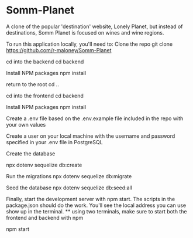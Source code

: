 # Somm-Planet
A clone of the popular 'destination' website, Lonely Planet, but instead of destinations, Somm Planet is focused on wines and wine regions. 


To run this application locally, you'll need to:
Clone the repo
git clone https://github.com/r-maloney/Somm-Planet

cd into the backend
cd backend

Install NPM packages
npm install

return to the root
cd ..

cd into the frontend
cd backend

Install NPM packages
npm install

Create a .env file based on the .env.example file included in the repo with your own values

Create a user on your local machine with the username and password specified in your .env file in PostgreSQL

Create the database

npx dotenv sequelize db:create

Run the migrations
npx dotenv sequelize db:migrate

Seed the database
npx dotenv sequelize db:seed:all

Finally, start the development server with npm start. The scripts in the package.json should do the work. You'll see the local address you can use show up in the terminal.
** using two terminals, make sure to start both the frontend and backend with npm

npm start
